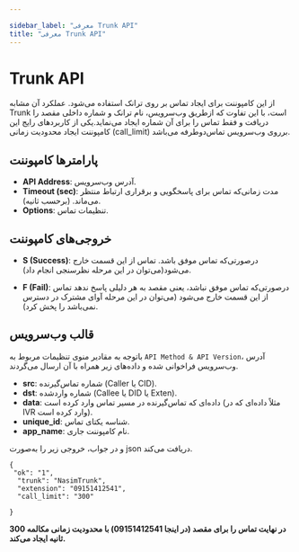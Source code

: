```yaml
---

sidebar_label: "معرفی Trunk API"
title: "معرفی Trunk API"
---
```



# Trunk API

از این کامپوننت برای ایجاد تماس بر روی ترانک استفاده‌ می‌شود. عملکرد آن مشابه Trunk است، با این تفاوت که ازطریق وب‌‌سرویس، نام ترانک و شماره داخلی مقصد را دریافت و
فقط تماس را برای آن شماره ایجاد‌ می‌نماید.یکی از کاربردهای رایج این کامپوننت ایجاد محدودیت زمانی (call_limit) برروی وب‌سرویس تماس‌دوطرفه می‌باشد.

## پارامترها کامپوننت

- **API Address**: آدرس وب‌‌سرویس.
- **Timeout (sec)**: مدت زمانی‌که تماس برای پاسخگویی و برقراری ارتباط‌ منتظر می‌ماند. (برحسب ثانیه).
- **Options**: تنظیمات تماس.
 
## خروجی‌های کامپوننت

- **S (Success)**: درصورتی‌‌که تماس موفق باشد. تماس از این قسمت خارج می‌شود(می‌توان در این مرحله نظرسنجی انجام داد).

- **F (Fail)**: درصورتی‌‌که تماس موفق نباشد، یعنی مقصد به هر دلیلی پاسخ ندهد تماس از این قسمت خارج می‌شود (می‌توان در این مرحله آوای مشترک در دسترس نمی‌باشد را پخش کرد).

## قالب وب‌‌سرویس
با‌توجه به مقادیر منوی تنظیمات مربوط به `API Method & API Version`، آدرس وب‌سرویس فراخوانی شده و داده‌های زیر همراه با آن ارسال می‌گردند.

- **src**: شماره تماس‌‌گیرنده (Caller یا CID).
- **dst**: شماره واردشده (Callee یا DID یا Exten).
- **data**: داده‌‌ای که تماس‌‌گیرنده در مسیر تماس وارد کرده است (مثلاً داده‌‌ای که در IVR وارد کرده است).
- **unique_id**: شناسه یکتای تماس.
- **app_name**: نام کامپوننت جاری.

و در جواب، خروجی زیر را به‌صورت json دریافت‌ می‌کند.

```shell
{
 "ok": "1",				
  "trunk": "NasimTrunk",
  "extension": "09151412541",
  "call_limit": "300"

}
```

**در نهایت تماس را برای مقصد (در اینجا 09151412541) با محدودیت زمانی مکالمه 300 ثانیه ایجاد‌ می‌کند.**